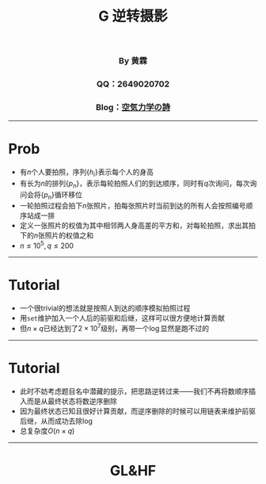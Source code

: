 <!-- page_number: true -->


# <center>G 逆转摄影</center>

<br/>

### <center>By 黄霖 </center>

### <center>QQ：2649020702</center>

### <center>Blog：[空気力学の詩](https://www.cnblogs.com/cjjsb)</center>

---

# Prob

- 有$n$个人要拍照，序列$\{h_i\}$表示每个人的身高
- 有长为$n$的排列$\{p_n\}$，表示每轮拍照人们的到达顺序，同时有$q$次询问，每次询问会将$\{p_n\}$循环移位
- 一轮拍照过程会拍下$n$张照片，拍每张照片时当前到达的所有人会按照编号顺序站成一排
- 定义一张照片的权值为其中相邻两人身高差的平方和，对每轮拍照，求出其拍下的$n$张照片的权值之和
- $n\le 10^5,q\le 200$
---

# Tutorial

- 一个很trivial的想法就是按照人到达的顺序模拟拍照过程
- 用```set```维护加入一个人后的前驱和后继，这样可以很方便地计算贡献
- 但$n\times q$已经达到了$2\times 10^7$级别，再带一个$\log$显然是跑不过的
---

# Tutorial

- 此时不妨考虑题目名中潜藏的提示，把思路逆转过来——我们不再将数顺序插入而是从最终状态将数逆序删除
- 因为最终状态已知且很好计算贡献，而逆序删除的时候可以用链表来维护前驱后继，从而成功去除$\log$
- 总复杂度$O(n\times q)$
---
# <center>GL&HF</center>